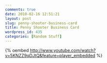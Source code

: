 ```yaml
---
comments: true
date: 2010-02-16 12:51:21
layout: post
slug: penny-shooter-business-card
title: Penny Shooter Business Card
wordpress_id: 435
categories: [Random Stuff]
---
```


{% oembed http://www.youtube.com/watch?v=5KNZZ9qDJtQ&feature=player_embedded %}
